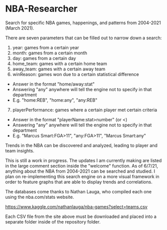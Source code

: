 # NBA-Researcher
Search for specific NBA games, happenings, and patterns from 2004-2021 (March 2021).

There are seven parameters that can be filled out to narrow down a search:

1. year: games from a certain year
2. month: games from a certain month
3. day: games from a certain day
4. home_team: games with a certain home team
5. away_team: games with a certain away team
6. winReason: games won due to a certain statistical difference 
  - Answer in the format "home/away:stat"
  - Answering "any" anywhere will tell the engine not to specify in that department
  - E.g. "home:REB", "home:any", "any:REB"
7. playerPerformance: games where a certain player met certain criteria
  - Answer in the format "playerName:stat>number" (or <)
  - Answering "any" anywhere will tell the engine not to specify in that department
  - E.g. "Marcus Smart:FGA>11", "any:FGA>11", "Marcus Smart:any"

Trends in the NBA can be discovered and analyzed, leading to player and team insights.

This is still a work in progress. The updates I am currently making are listed in the large comment section 
inside the "welcome" function. As of 6/7/21, anything about the NBA from 2004-2021 can be searched and studied.
I plan on re-implementing this search engine on a more visual framework in order to feature graphs that are able 
to display trends and correlations.

The databases come thanks to Nathan Lauga, who compiled each one using the nba.com/stats website.

https://www.kaggle.com/nathanlauga/nba-games?select=teams.csv

Each CSV file from the site above must be downloaded and placed into a separate folder inside of the 
repository folder.

